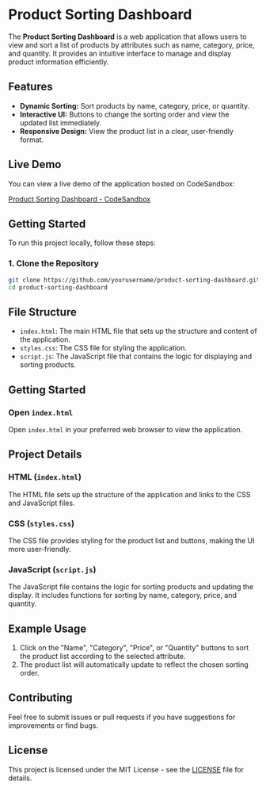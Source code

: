 # Product Sorting Dashboard

The **Product Sorting Dashboard** is a web application that allows users to view and sort a list of products by attributes such as name, category, price, and quantity. It provides an intuitive interface to manage and display product information efficiently.

## Features

- **Dynamic Sorting:** Sort products by name, category, price, or quantity.
- **Interactive UI:** Buttons to change the sorting order and view the updated list immediately.
- **Responsive Design:** View the product list in a clear, user-friendly format.

## Live Demo

You can view a live demo of the application hosted on CodeSandbox:

[Product Sorting Dashboard - CodeSandbox](https://4ttlp7.csb.app/)

## Getting Started

To run this project locally, follow these steps:

### 1. Clone the Repository

```bash
git clone https://github.com/yourusername/product-sorting-dashboard.git
cd product-sorting-dashboard
```

## File Structure

- `index.html`: The main HTML file that sets up the structure and content of the application.
- `styles.css`: The CSS file for styling the application.
- `script.js`: The JavaScript file that contains the logic for displaying and sorting products.

## Getting Started

### Open `index.html`

Open `index.html` in your preferred web browser to view the application.

## Project Details

### HTML (`index.html`)

The HTML file sets up the structure of the application and links to the CSS and JavaScript files.

### CSS (`styles.css`)

The CSS file provides styling for the product list and buttons, making the UI more user-friendly.

### JavaScript (`script.js`)

The JavaScript file contains the logic for sorting products and updating the display. It includes functions for sorting by name, category, price, and quantity.

## Example Usage

1. Click on the "Name", "Category", "Price", or "Quantity" buttons to sort the product list according to the selected attribute.
2. The product list will automatically update to reflect the chosen sorting order.

## Contributing

Feel free to submit issues or pull requests if you have suggestions for improvements or find bugs.

## License

This project is licensed under the MIT License - see the [LICENSE](LICENSE) file for details.
